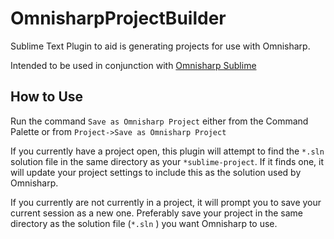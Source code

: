 # OmnisharpProjectBuilder
Sublime Text Plugin to aid is generating projects for use with Omnisharp.

Intended to be used in conjunction with [Omnisharp Sublime](https://github.com/OmniSharp/omnisharp-sublime)

## How to Use
Run the command `Save as Omnisharp Project` either from the Command Palette or from `Project->Save as Omnisharp Project`

If you currently have a project open, this plugin will attempt to find the `*.sln` solution file in the same directory as your `*sublime-project`.  If it finds one, it will update your project settings to include this as the solution used by Omnisharp.

If you currently are not currently in a project, it will prompt you to save your current session as a new one.  Preferably save your project in the same directory as the solution file (`*.sln` ) you want Omnisharp to use.
